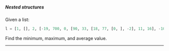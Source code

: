 ##### Nested structures

Given a list:
```python
l = [1, [], 2, [-19, 700, 0, [90, 33, [18, 77, [0, ], -2], 11, 16], -100]]
```

Find the minimum, maximum, and average value.

---